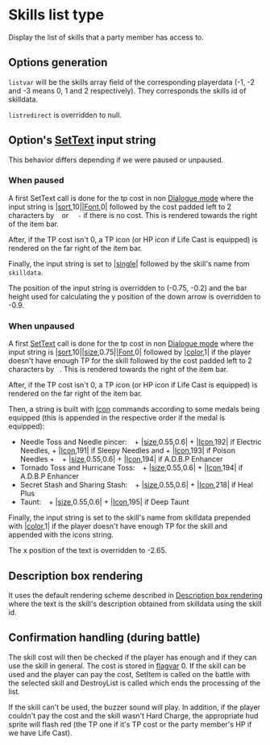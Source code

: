 # Skills list type

Display the list of skills that a party member has access to.

## Options generation

`listvar` will be the skills array field of the corresponding playerdata (-1, -2 and -3 means 0, 1 and 2 respectively). They corresponds the skills id of skilldata.

`listredirect` is overridden to null.

## Option's [SetText](../../SetText/SetText.md) input string

This behavior differs depending if we were paused or unpaused.

### When paused

A first SetText call is done for the tp cost in non [Dialogue mode](../../SetText/Dialogue%20mode.md) where the input string is |[sort](../../SetText/Commands/Individual%20commands/Sort.md),10||[Font](../../SetText/Commands/Individual%20commands/Font.md),0| followed by the cost padded left to 2 characters by ` ` or `  -` if there is no cost. This is rendered towards the right of the item bar. 

After, if the TP cost isn't 0, a TP icon (or HP icon if Life Cast is equipped) is rendered on the far right of the item bar. 

Finally, the input string is set to |[single](../../SetText/Commands/Individual%20commands/Single.md)\| followed by the skill's name from `skilldata`. 

The position of the input string is overridden to (-0.75, -0.2) and the bar height used for calculating the y position of the down arrow is overridden to -0.9.

### When unpaused

A first [SetText](../../SetText/SetText.md) call is done for the tp cost in non [Dialogue mode](../../SetText/Dialogue%20mode.md) where the input string is |[sort](../../SetText/Commands/Individual%20commands/Sort.md),10||[size](../../SetText/Commands/Individual%20commands/size.md),0.75||[Font](../../SetText/Commands/Individual%20commands/Font.md),0| followed by |[color](../../SetText/Commands/Individual%20commands/Color.md),1| if the player doesn't have enough TP for the skill followed by the cost padded left to 2 characters by ` `.  This is rendered towards the right of the item bar. 

After, if the TP cost isn't 0, a TP icon (or HP icon if Life Cast is equipped) is rendered on the far right of the item bar. 

Then, a string is built with [Icon](../../SetText/Commands/Individual%20commands/Icon.md) commands according to some medals being equipped (this is appended in the respective order if the medal is equipped):

* Needle Toss and Needle pincer: ` ` + |[size](../../SetText/Commands/Individual%20commands/size.md),0.55,0.6| + |[Icon](../../SetText/Commands/Individual%20commands/Icon.md),192| if Electric Needles, + |[Icon](../../SetText/Commands/Individual%20commands/Icon.md),191| if Sleepy Needles and + |[Icon](../../SetText/Commands/Individual%20commands/Icon.md),193| if Poison Needles + ` ` + |[size](../../SetText/Commands/Individual%20commands/size.md),0.55,0.6| + |[Icon](../../SetText/Commands/Individual%20commands/Icon.md),194| if A.D.B.P Enhancer
* Tornado Toss and Hurricane Toss: ` ` + |[size](../../SetText/Commands/Individual%20commands/size.md),0.55,0.6| + |[Icon](../../SetText/Commands/Individual%20commands/Icon.md),194| if A.D.B.P Enhancer
* Secret Stash and Sharing Stash: ` ` + |[size](../../SetText/Commands/Individual%20commands/size.md),0.55,0.6| + |[Icon](../../SetText/Commands/Individual%20commands/Icon.md),218| if Heal Plus
* Taunt: ` ` + |[size](../../SetText/Commands/Individual%20commands/size.md),0.55,0.6| + |[Icon](../../SetText/Commands/Individual%20commands/Icon.md),195| if Deep Taunt

Finally, the input string is set to the skill's name from skilldata prepended with |[color](../../SetText/Commands/Individual%20commands/Color.md),1| if the player doesn't have enough TP for the skill and appended with the icons string. 

The x position of the text is overridden to -2.65.

## Description box rendering

It uses the default rendering scheme described in [Description box rendering](../ShowItemList%20Life%20Cycle/Description%20box%20rendering.md) where the text is the skill's description obtained from skilldata using the skill id.

## Confirmation handling (during battle)

The skill cost will then be checked if the player has enough and if they can use the skill in general. The cost is stored in [flagvar](../../Flags%20arrays/flagvar.md) 0. If the skill can be used and the player can pay the cost, SetItem is called on the battle with the selected skill and DestroyList is called which ends the processing of the list.

If the skill can't be used, the buzzer sound will play. In addition, if the player couldn't pay the cost and the skill wasn't Hard Charge, the appropriate hud sprite will flash red (the TP one if it's TP cost or the party member's HP if we have Life Cast).
